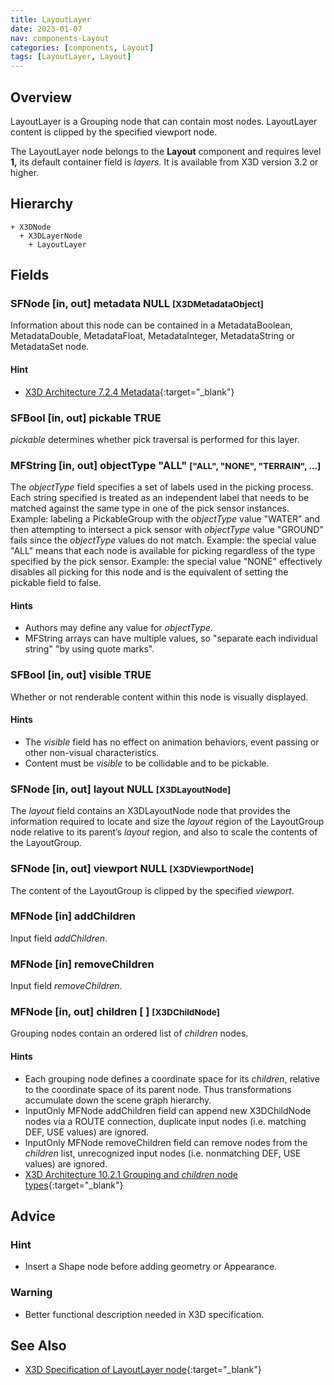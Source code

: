 ```yaml
---
title: LayoutLayer
date: 2023-01-07
nav: components-Layout
categories: [components, Layout]
tags: [LayoutLayer, Layout]
---
```

<style>
.post h3 {
  word-spacing: 0.2em;
}
</style>

## Overview

LayoutLayer is a Grouping node that can contain most nodes. LayoutLayer content is clipped by the specified viewport node.

The LayoutLayer node belongs to the **Layout** component and requires level **1,** its default container field is *layers.* It is available from X3D version 3.2 or higher.

## Hierarchy

```
+ X3DNode
  + X3DLayerNode
    + LayoutLayer
```

## Fields

### SFNode [in, out] **metadata** NULL <small>[X3DMetadataObject]</small>

Information about this node can be contained in a MetadataBoolean, MetadataDouble, MetadataFloat, MetadataInteger, MetadataString or MetadataSet node.

#### Hint

- [X3D Architecture 7.2.4 Metadata](https://www.web3d.org/specifications/X3Dv4Draft/ISO-IEC19775-1v4-IS.proof//Part01/components/core.html#Metadata){:target="_blank"}

### SFBool [in, out] **pickable** TRUE

*pickable* determines whether pick traversal is performed for this layer.

### MFString [in, out] **objectType** "ALL" <small>["ALL", "NONE", "TERRAIN", ...]</small>

The *objectType* field specifies a set of labels used in the picking process. Each string specified is treated as an independent label that needs to be matched against the same type in one of the pick sensor instances. Example: labeling a PickableGroup with the *objectType* value "WATER" and then attempting to intersect a pick sensor with *objectType* value "GROUND" fails since the *objectType* values do not match. Example: the special value "ALL" means that each node is available for picking regardless of the type specified by the pick sensor. Example: the special value "NONE" effectively disables all picking for this node and is the equivalent of setting the pickable field to false.

#### Hints

- Authors may define any value for *objectType*.
- MFString arrays can have multiple values, so "separate each individual string" "by using quote marks".

### SFBool [in, out] **visible** TRUE

Whether or not renderable content within this node is visually displayed.

#### Hints

- The *visible* field has no effect on animation behaviors, event passing or other non-visual characteristics.
- Content must be *visible* to be collidable and to be pickable.

### SFNode [in, out] **layout** NULL <small>[X3DLayoutNode]</small>

The *layout* field contains an X3DLayoutNode node that provides the information required to locate and size the *layout* region of the LayoutGroup node relative to its parent’s *layout* region, and also to scale the contents of the LayoutGroup.

### SFNode [in, out] **viewport** NULL <small>[X3DViewportNode]</small>

The content of the LayoutGroup is clipped by the specified *viewport*.

### MFNode [in] **addChildren**

Input field *addChildren*.

### MFNode [in] **removeChildren**

Input field *removeChildren*.

### MFNode [in, out] **children** [ ] <small>[X3DChildNode]</small>

Grouping nodes contain an ordered list of *children* nodes.

#### Hints

- Each grouping node defines a coordinate space for its *children*, relative to the coordinate space of its parent node. Thus transformations accumulate down the scene graph hierarchy.
- InputOnly MFNode addChildren field can append new X3DChildNode nodes via a ROUTE connection, duplicate input nodes (i.e. matching DEF, USE values) are ignored.
- InputOnly MFNode removeChildren field can remove nodes from the *children* list, unrecognized input nodes (i.e. nonmatching DEF, USE values) are ignored.
- [X3D Architecture 10.2.1 Grouping and *children* node types](https://www.web3d.org/specifications/X3Dv4Draft/ISO-IEC19775-1v4-IS.proof//Part01/components/grouping.html#GroupingAndChildrenNodes){:target="_blank"}

## Advice

### Hint

- Insert a Shape node before adding geometry or Appearance.

### Warning

- Better functional description needed in X3D specification.

## See Also

- [X3D Specification of LayoutLayer node](https://www.web3d.org/documents/specifications/19775-1/V4.0/Part01/components/layout.html#LayoutLayer){:target="_blank"}
